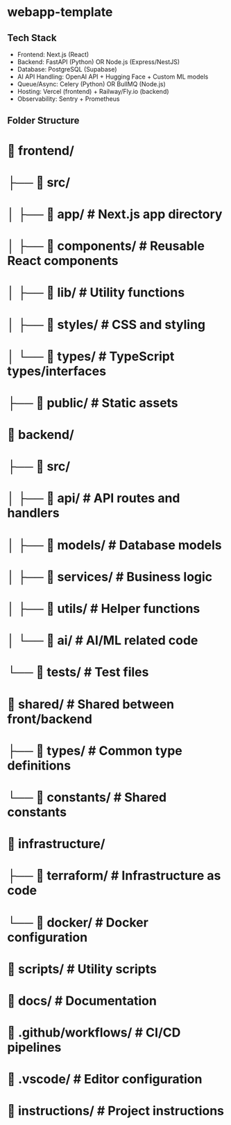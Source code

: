 # webapp-template

## Tech Stack

- Frontend: Next.js (React)
- Backend: FastAPI (Python) OR Node.js (Express/NestJS)
- Database: PostgreSQL (Supabase)
- AI API Handling: OpenAI API + Hugging Face + Custom ML models
- Queue/Async: Celery (Python) OR BullMQ (Node.js)
- Hosting: Vercel (frontend) + Railway/Fly.io (backend)
- Observability: Sentry + Prometheus

## Folder Structure

# 📁 frontend/

# ├── 📁 src/

# │ ├── 📁 app/ # Next.js app directory

# │ ├── 📁 components/ # Reusable React components

# │ ├── 📁 lib/ # Utility functions

# │ ├── 📁 styles/ # CSS and styling

# │ └── 📁 types/ # TypeScript types/interfaces

# ├── 📁 public/ # Static assets

#

# 📁 backend/

# ├── 📁 src/

# │ ├── 📁 api/ # API routes and handlers

# │ ├── 📁 models/ # Database models

# │ ├── 📁 services/ # Business logic

# │ ├── 📁 utils/ # Helper functions

# │ └── 📁 ai/ # AI/ML related code

# └── 📁 tests/ # Test files

#

# 📁 shared/ # Shared between front/backend

# ├── 📁 types/ # Common type definitions

# └── 📁 constants/ # Shared constants

#

# 📁 infrastructure/

# ├── 📁 terraform/ # Infrastructure as code

# └── 📁 docker/ # Docker configuration

#

# 📁 scripts/ # Utility scripts

# 📁 docs/ # Documentation

# 📁 .github/workflows/ # CI/CD pipelines

# 📁 .vscode/ # Editor configuration

# 📁 instructions/ # Project instructions
